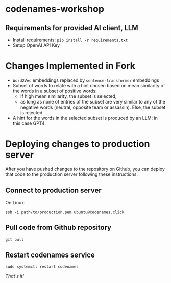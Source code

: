 # codenames-workshop

## Requirements for provided AI client, LLM

* Install requirements: `pip install -r requirements.txt`
* Setup OpenAI API Key

# Changes Implemented in Fork

* `Word2Vec` embeddings replaced by `sentence-transformer` embeddings
* Subset of words to relate with a hint chosen based on mean similarity of the words in a subset of positive words:
  * If high mean similarity, the subset is selected,
  * as long as none of entries of the subset are very similar to any of the negative words (neutral, opposite team or assassin). Else, the subset is rejected
* A hint for the words in the selected subset is produced by an LLM: in this case GPT4.

# Deploying changes to production server

After you have pushed changes to the repository on Github, you can deploy that code to the production server following these instructions.

## Connect to production server

On Linux:

`ssh -i path/to/production.pem ubuntu@codenames.click`

## Pull code from Github repository

`git pull`

## Restart codenames service

```
sudo systemctl restart codenames
```

*That's it!*
